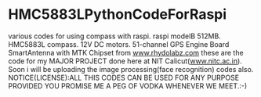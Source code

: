 HMC5883LPythonCodeForRaspi
==========================

various codes for using compass with raspi.
raspi modelB 512MB.
HMC5883L compass.
12V DC motors.
51-channel GPS Engine Board
SmartAntenna with MTK Chipset from www.rhydolabz.com
these are the code for my MAJOR PROJECT done here at NIT Calicut(www.nitc.ac.in).
Soon i will be uploading the image processing(face recognition) codes also.
NOTICE(LICENSE):ALL THIS CODES CAN BE USED FOR ANY PURPOSE PROVIDED YOU PROMISE ME A PEG OF VODKA WHENEVER WE MEET.:-)
